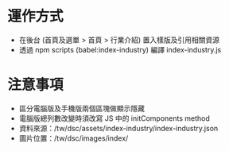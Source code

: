 # 運作方式
- 在後台 (首頁及選單 > 首頁 > 行業介紹) 置入樣版及引用相關資源
- 透過 npm scripts (babel:index-industry) 編譯 index-industry.js

# 注意事項
- 區分電腦版及手機版兩個區塊做顯示隱藏
- 電腦版總列數改變時須改寫 JS 中的 initComponents method
- 資料來源：/tw/dsc/assets/index-industry/index-industry.json
- 圖片位置：/tw/dsc/images/index/